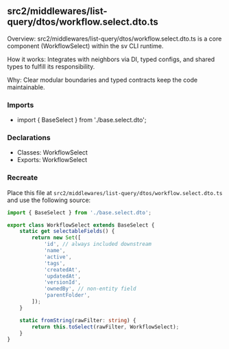 ## src2/middlewares/list-query/dtos/workflow.select.dto.ts

Overview: src2/middlewares/list-query/dtos/workflow.select.dto.ts is a core component (WorkflowSelect) within the sv CLI runtime.

How it works: Integrates with neighbors via DI, typed configs, and shared types to fulfill its responsibility.

Why: Clear modular boundaries and typed contracts keep the code maintainable.

### Imports

- import { BaseSelect } from './base.select.dto';

### Declarations

- Classes: WorkflowSelect
- Exports: WorkflowSelect

### Recreate

Place this file at `src2/middlewares/list-query/dtos/workflow.select.dto.ts` and use the following source:

```ts
import { BaseSelect } from './base.select.dto';

export class WorkflowSelect extends BaseSelect {
	static get selectableFields() {
		return new Set([
			'id', // always included downstream
			'name',
			'active',
			'tags',
			'createdAt',
			'updatedAt',
			'versionId',
			'ownedBy', // non-entity field
			'parentFolder',
		]);
	}

	static fromString(rawFilter: string) {
		return this.toSelect(rawFilter, WorkflowSelect);
	}
}

```
